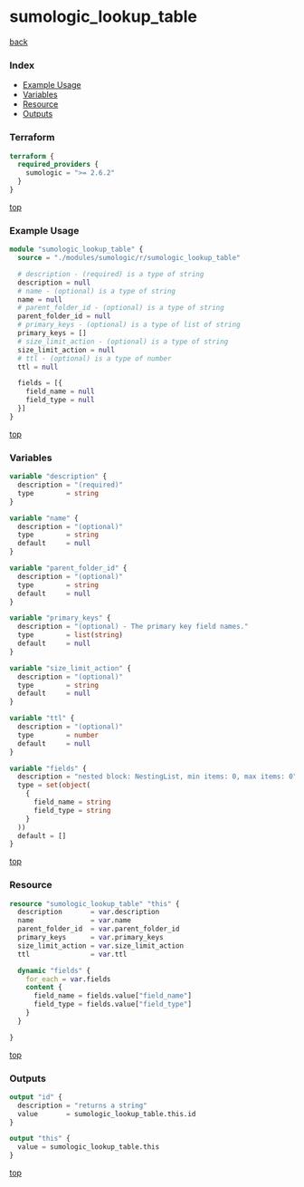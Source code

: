 # sumologic_lookup_table

[back](../sumologic.md)

### Index

- [Example Usage](#example-usage)
- [Variables](#variables)
- [Resource](#resource)
- [Outputs](#outputs)

### Terraform

```terraform
terraform {
  required_providers {
    sumologic = ">= 2.6.2"
  }
}
```

[top](#index)

### Example Usage

```terraform
module "sumologic_lookup_table" {
  source = "./modules/sumologic/r/sumologic_lookup_table"

  # description - (required) is a type of string
  description = null
  # name - (optional) is a type of string
  name = null
  # parent_folder_id - (optional) is a type of string
  parent_folder_id = null
  # primary_keys - (optional) is a type of list of string
  primary_keys = []
  # size_limit_action - (optional) is a type of string
  size_limit_action = null
  # ttl - (optional) is a type of number
  ttl = null

  fields = [{
    field_name = null
    field_type = null
  }]
}
```

[top](#index)

### Variables

```terraform
variable "description" {
  description = "(required)"
  type        = string
}

variable "name" {
  description = "(optional)"
  type        = string
  default     = null
}

variable "parent_folder_id" {
  description = "(optional)"
  type        = string
  default     = null
}

variable "primary_keys" {
  description = "(optional) - The primary key field names."
  type        = list(string)
  default     = null
}

variable "size_limit_action" {
  description = "(optional)"
  type        = string
  default     = null
}

variable "ttl" {
  description = "(optional)"
  type        = number
  default     = null
}

variable "fields" {
  description = "nested block: NestingList, min items: 0, max items: 0"
  type = set(object(
    {
      field_name = string
      field_type = string
    }
  ))
  default = []
}
```

[top](#index)

### Resource

```terraform
resource "sumologic_lookup_table" "this" {
  description       = var.description
  name              = var.name
  parent_folder_id  = var.parent_folder_id
  primary_keys      = var.primary_keys
  size_limit_action = var.size_limit_action
  ttl               = var.ttl

  dynamic "fields" {
    for_each = var.fields
    content {
      field_name = fields.value["field_name"]
      field_type = fields.value["field_type"]
    }
  }

}
```

[top](#index)

### Outputs

```terraform
output "id" {
  description = "returns a string"
  value       = sumologic_lookup_table.this.id
}

output "this" {
  value = sumologic_lookup_table.this
}
```

[top](#index)